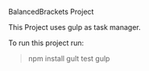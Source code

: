 BalancedBrackets Project

This Project uses gulp as task manager.

To run this project run:

> npm install
> gult test
> gulp 
